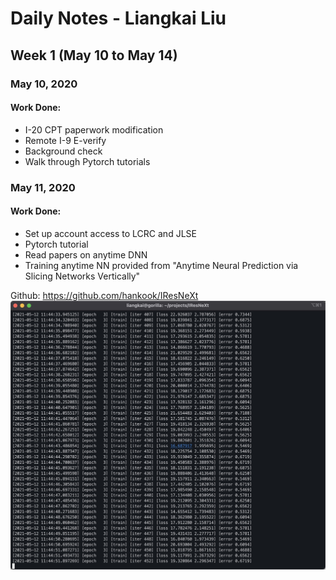 # Daily Notes - Liangkai Liu

## Week 1 (May 10 to May 14)

### May 10, 2020
#### Work Done:
 - I-20 CPT paperwork modification
 - Remote I-9 E-verify
 - Background check
 - Walk through Pytorch tutorials

### May 11, 2020
#### Work Done:
 - Set up account access to LCRC and JLSE 
 - Pytorch tutorial
 - Read papers on anytime DNN
 - Training anytime NN provided from "Anytime Neural Prediction via Slicing Networks Vertically" 

Github: https://github.com/hankook/IResNeXt
![image](images/anytime-training.jpg)